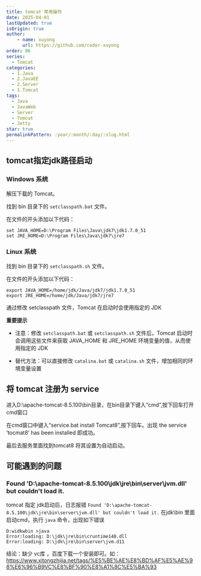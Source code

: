 ```yaml
---
title: tomcat 常用操作
date: 2025-04-01
lastUpdated: true
isOrigin: true
author: 
    - name: xuyong
      url: https://github.com/coder-xuyong
order: 06
series:
  - Tomcat
categories:
  - 1.Java
  - 2.JavaEE
  - 2.Server
  - 1.Tomcat
tags:
  - Java
  - JavaWeb
  - Server
  - Tomcat
  - Jetty
star: true
permalinkPattern: :year/:month/:day/:slug.html
---
```


## tomcat指定jdk路径启动

### Windows 系统

解压下载的 Tomcat。

找到 bin 目录下的 `setclasspath.bat` 文件。

在文件的开头添加以下代码：
```shell
set JAVA_HOME=D:\Program Files\Java\jdk7\jdk1.7.0_51
set JRE_HOME=D:\Program Files\Java\jdk7\jre7
```
### Linux 系统

找到 bin 目录下的 `setclasspath.sh` 文件。

在文件的开头添加以下代码：
```shell
export JAVA_HOME=/home/jdk/Java/jdk7/jdk1.7.0_51
export JRE_HOME=/home/jdk/Java/jdk7/jre7
```
通过修改 setclasspath 文件，Tomcat 在启动时会使用指定的 JDK


**重要提示**

- 注意：修改 `setclasspath.bat` 或 `setclasspath.sh` 文件后，Tomcat 启动时会调用这些文件来获取 JAVA_HOME 和 JRE_HOME 环境变量的值，从而使用指定的 JDK

- 替代方法：可以直接修改 `catalina.bat` 或 `catalina.sh` 文件，增加相同的环境变量设置

## 将 tomcat 注册为 service 
进入D:\apache-tomcat-8.5.100\bin目录，在bin目录下键入“cmd”,按下回车打开cmd窗口

在cmd窗口中键入“service.bat install Tomcat8”,按下回车。出现 the service ‘tocmat8’ has been installed 即成功。

最后去服务里面找到tomcat8 将其设置为自动启动。

## 可能遇到的问题

### Found 'D:\apache-tomcat-8.5.100\jdk\jre\bin\server\jvm.dll' but couldn't load it.
tomcat 指定 jdk启动后，日志报错 `Found 'D:\apache-tomcat-8.5.100\jdk\jre\bin\server\jvm.dll' but couldn't load it.`
在jdk\bin 里面启动cmd，执行 `java` 命令，出现如下错误
```shell
D:widkwbin >java
Error:loading: D:\jdk\jre\bin\cruntime140.dll
Error:loading: D:\jdk\jre\bin\server\jvm.d11
```

结论：缺少 vc库 ，百度下载一个安装即可。如：https://www.xitongzhijia.net/tags/%E5%BE%AE%E8%BD%AF%E5%AE%98%E6%96%B9VC%E8%BF%90%E8%A1%8C%E5%BA%93
